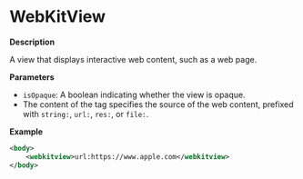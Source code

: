# WebKitView

**Description**

A view that displays interactive web content, such as a web page.

**Parameters**

- `isOpaque`: A boolean indicating whether the view is opaque.
- The content of the tag specifies the source of the web content, prefixed with `string:`, `url:`, `res:`, or `file:`.

**Example**

```xml
<body>
    <webkitview>url:https://www.apple.com</webkitview>
</body>
```
